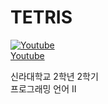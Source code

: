 # TETRIS

[![Youtube](http://img.youtube.com/vi/FfbxafyGD28/0.jpg)](https://youtu.be/FfbxafyGD28)  
[Youtube](https://www.youtube.com/watch?v=FfbxafyGD28)  

신라대학교 2학년 2학기  
프로그래밍 언어 II
